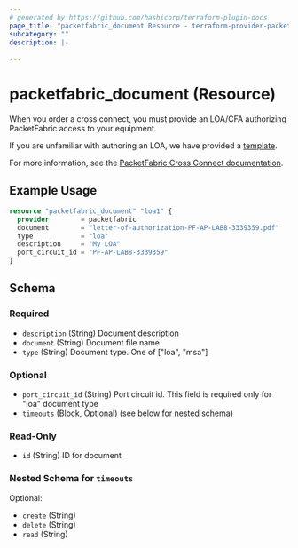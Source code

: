 ```yaml
---
# generated by https://github.com/hashicorp/terraform-plugin-docs
page_title: "packetfabric_document Resource - terraform-provider-packetfabric"
subcategory: ""
description: |-
  
---
```


# packetfabric_document (Resource)

When you order a cross connect, you must provide an LOA/CFA authorizing PacketFabric access to your equipment.

If you are unfamiliar with authoring an LOA, we have provided a [template](https://docs.packetfabric.com/docs/LOA_TEMPLATE.docx).

For more information, see the [PacketFabric Cross Connect documentation](https://docs.packetfabric.com/xconnect/outbound/order/).

## Example Usage

```terraform
resource "packetfabric_document" "loa1" {
  provider        = packetfabric
  document        = "letter-of-authorization-PF-AP-LAB8-3339359.pdf"
  type            = "loa"
  description     = "My LOA"
  port_circuit_id = "PF-AP-LAB8-3339359"
}
```

<!-- schema generated by tfplugindocs -->
## Schema

### Required

- `description` (String) Document description
- `document` (String) Document file name
- `type` (String) Document type. One of ["loa", "msa"]

### Optional

- `port_circuit_id` (String) Port circuit id. This field is required only for "loa" document type
- `timeouts` (Block, Optional) (see [below for nested schema](#nestedblock--timeouts))

### Read-Only

- `id` (String) ID for document

<a id="nestedblock--timeouts"></a>
### Nested Schema for `timeouts`

Optional:

- `create` (String)
- `delete` (String)
- `read` (String)



